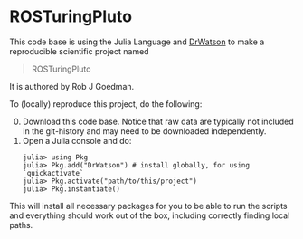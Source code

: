 # ROSTuringPluto

This code base is using the Julia Language and [DrWatson](https://juliadynamics.github.io/DrWatson.jl/stable/)
to make a reproducible scientific project named
> ROSTuringPluto

It is authored by Rob J Goedman.

To (locally) reproduce this project, do the following:

0. Download this code base. Notice that raw data are typically not included in the
   git-history and may need to be downloaded independently.
1. Open a Julia console and do:
   ```
   julia> using Pkg
   julia> Pkg.add("DrWatson") # install globally, for using `quickactivate`
   julia> Pkg.activate("path/to/this/project")
   julia> Pkg.instantiate()
   ```

This will install all necessary packages for you to be able to run the scripts and
everything should work out of the box, including correctly finding local paths.
